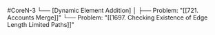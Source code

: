 #CoreN-3
└── [Dynamic Element Addition]
    │
    ├── Problem: "[[721. Accounts Merge]]"
    └── Problem: "[[1697. Checking Existence of Edge Length Limited Paths]]"